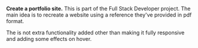 <b>Create a portfolio site.</b>
This is part of the Full Stack Developer project. The main idea is to recreate a website using a reference they've provided in pdf format. 

The is not extra functionality added other than making it fully responsive and adding some effects on hover.
